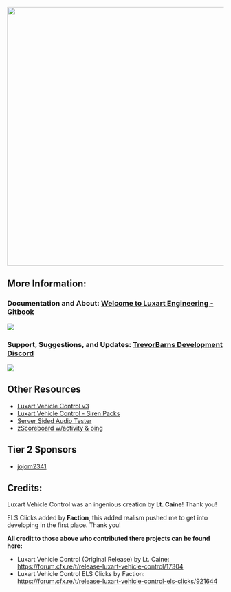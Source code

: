 <p align="center">
<img align="center" width="600" src="https://i.imgur.com/7d78UK8.png">
</p>

## More Information:
### Documentation and About: [Welcome to Luxart Engineering - Gitbook](https://www.luxartengineering.com/)

<a href="https://www.luxartengineering.com/"><img target="_blank" src="https://i.imgur.com/CwbNKa9.png"></a>

### Support, Suggestions, and Updates: [TrevorBarns Development Discord](https://discord.link/lvc/)
<a href="https://discord.link/lvc"><img target="_blank" src="https://discordapp.com/api/guilds/344333824911605762/widget.png?style=banner3"></a>

## Other Resources
* [Luxart Vehicle Control v3](https://github.com/TrevorBarns/luxart-vehicle-control)
* [Luxart Vehicle Control - Siren Packs](https://github.com/TrevorBarns/luxart-vehicle-control-extras)
* [Server Sided Audio Tester](https://github.com/TrevorBarns/Server-Side-Audio-Tester)
* [zScoreboard w/activity & ping](https://github.com/TrevorBarns/z-scoreboard)

## Tier 2 Sponsors
* [jojom2341](https://www.youtube.com/jojom2341)

## Credits:
Luxart Vehicle Control was an ingenious creation by __Lt. Caine__! Thank you! 

ELS Clicks added by __Faction__, this added realism pushed me to get into developing in the first place. Thank you!

__All credit to those above who contributed there projects can be found here:__
* Luxart Vehicle Control (Original Release) by Lt. Caine: https://forum.cfx.re/t/release-luxart-vehicle-control/17304
* Luxart Vehicle Control ELS Clicks by Faction: https://forum.cfx.re/t/release-luxart-vehicle-control-els-clicks/921644
